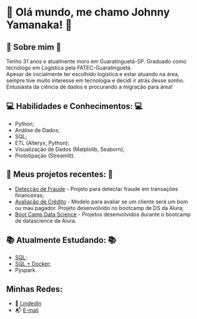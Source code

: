 # :wave: Olá mundo, me chamo Johnny Yamanaka! :wave:

## :telescope: Sobre mim :telescope:
Tenho 31 anos e atualmente moro em Guaratinguetá-SP. Graduado como tecnólogo em Logística pela FATEC-Guaratinguetá.    
Apesar de inicialmente ter escolhido logística e estar atuando na área, sempre tive muito interesse em tecnologia e decidi ir atrás desse sonho.  
Entusiasta da ciência de dados e procurando a migração para área!

## :computer: Habilidades e Conhecimentos: :computer:
* Python;
* Análise de Dados;
* SQL;
* ETL (Alteryx, Python);
* Visualização de Dados (Matplolib, Seaborn);
* Prototipação (Streamlit).

## :dart: Meus projetos recentes: :dart:
* [Detecção de Fraude](https://github.com/JohnnyYamanaka/deteccao-fraude) -  Projeto para detectar fraude em transações financeiras;
* [Avaliação de Crédito](https://github.com/JohnnyYamanaka/avaliador-credito) - Modelo para avaliar se um cliente será um bom ou mau pagador. Projeto desenvolvido no bootcamp de DS da Alura;
* [Boot Camp Data Science](https://github.com/JohnnyYamanaka/bootcamp-ds-alura) - Projetos desenvolvidos durante o bootcamp de datascience da Alura.

## :books: Atualmente Estudando: :books:
* [SQL](https://github.com/JohnnyYamanaka/sql-learning);
* [SQL + Docker](https://github.com/JohnnyYamanaka/estudo-postgres);
* Pyspark.

## Minhas Redes:
* :raising_hand: [LindedIn](https://www.linkedin.com/in/johnny-yamanaka/)
* :mailbox_with_mail: [E-mail](yamanaka.johnny@outlook.com)
